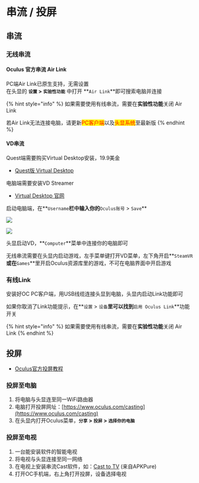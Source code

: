 # 串流 / 投屏

## 串流

### 无线串流

#### Oculus 官方串流 Air Link

PC端Air Link已原生支持，无需设置\
在头显的 **`设置` > `实验性功能`** 中打开 **`Air Link`**即可搜索电脑并连接

{% hint style="info" %}
如果需要使用有线串流，需要在**实验性功能**关闭 Air Link

若Air Link无法连接电脑，请更新<mark style="color:red;">PC客户端</mark>以及<mark style="color:red;">头显系统</mark>至最新版
{% endhint %}

#### VD串流

Quest端需要购买Virtual Desktop安装，19.9美金

* [Quest版 Virtual Desktop](https://www.oculus.com/experiences/quest/2017050365004772)

电脑端需要安装VD Streamer

* [Virtual Desktop 官网](https://www.vrdesktop.net/)

启动电脑端，在**`Username`**栏中输入你的**`Oculus账号` > `Save`**

![](https://fastly.jsdelivr.net/gh/EYW-015/Oculus-guide-China/img/ochome/oc\_account.png)

![](https://fastly.jsdelivr.net/gh/EYW-015/Oculus-guide-China/img/ochome/vd\_username.png)

头显启动VD，**`Computer`**菜单中连接你的电脑即可

无线串流需要在头显内启动游戏，左手菜单键打开VD菜单，左下角开启**`SteamVR`**或在**`Games`**里开启Oculus资源库里的游戏，不可在电脑界面中开启游戏

### 有线Link

安装好OC PC客户端，用USB线缆连接头显到电脑，头显内启动Link功能即可

如果你取消了Link功能提示，在**`设置` > `设备`**里可以找到**`启用 Oculus Link`**功能开关

{% hint style="info" %}
如果需要使用有线串流，需要在**实验性功能**关闭 Air Link
{% endhint %}

## 投屏

* [Oculus官方投屏教程](https://support.oculus.com/articles/in-vr-experiences/oculus-features/cast-with-quest-2/?locale=zh\_CN)

### 投屏至电脑

1. 将电脑与头显连至同一WiFi路由器
2. 电脑打开投屏网址：[https://www.oculus.com/casting](https://www.oculus.com/casting)
3. 在头显内打开Oculus菜单，**`分享` > `投屏` > `选择你的电脑`**

### 投屏至电视

1. 一台能安装软件的智能电视
2. 将电视与头显连接至同一网络
3. 在电视上安装串流Cast软件，如：[Cast to TV](https://apkpure.com/cn/cast-to-tv-chromecast-roku-stream-phone-to-tv/cast.video.screenmirroring.casttotv) (来自APKPure)
4. 打开OC手机端，右上角打开投屏，设备选择电视
